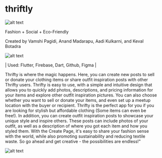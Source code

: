 # thriftly

![alt text](https://my.beantownbash.org/api/res/images/fchtcsu5ir1v8gtmqbfqaanc)

Fashion + Social + Eco-Friendly

Created by Vamshi Pagidi, Anand Madarapu, Aadi Kulkarni, and Keval Botadra

![alt text](https://my.beantownbash.org/api/res/images/w22zu86eqt08dbzo8e63kqxf)

| Used: Flutter, Firebase, Dart, Github, Figma |

Thrifty is where the magic happens. Here, you can create new posts to sell or donate your clothing items or share outfit inspiration posts with other Thrifty users. Thrifty is easy to use, with a simple and intuitive design that allows you to quickly add photos, descriptions, and pricing information for your items and explore other outfit inspiration pictures. You can also choose whether you want to sell or donate your items, and even set up a meetup location with the buyer or recipient. Thrifty is the perfect app for you if you are looking for stylish but affordable clothing (Some items can even be free!). In addition, you can create outfit inspiration posts to showcase your unique style and inspire others. These posts can include photos of your outfit, as well as a description of where you got each item and how you styled them. With the Create Page, it's easy to share your fashion sense with the world, while also promoting sustainability and reducing textile waste. So go ahead and get creative - the possibilities are endless!"

![alt text](https://encrypted-tbn0.gstatic.com/images?q=tbn:ANd9GcQmbkuxD5u955VfwvMvM5t0CdyMVM_vkrYsMw&usqp=CAU)
